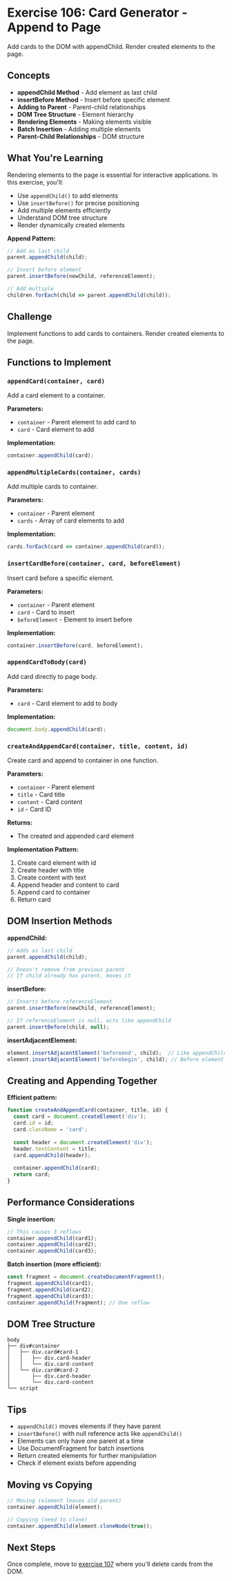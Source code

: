 # Exercise 106: Card Generator - Append to Page

Add cards to the DOM with appendChild. Render created elements to the page.

## Concepts

- **appendChild Method** - Add element as last child
- **insertBefore Method** - Insert before specific element
- **Adding to Parent** - Parent-child relationships
- **DOM Tree Structure** - Element hierarchy
- **Rendering Elements** - Making elements visible
- **Batch Insertion** - Adding multiple elements
- **Parent-Child Relationships** - DOM structure

## What You're Learning

Rendering elements to the page is essential for interactive applications. In this exercise, you'll:
- Use `appendChild()` to add elements
- Use `insertBefore()` for precise positioning
- Add multiple elements efficiently
- Understand DOM tree structure
- Render dynamically created elements

**Append Pattern:**
```javascript
// Add as last child
parent.appendChild(child);

// Insert before element
parent.insertBefore(newChild, referenceElement);

// Add multiple
children.forEach(child => parent.appendChild(child));
```

## Challenge

Implement functions to add cards to containers. Render created elements to the page.

## Functions to Implement

### `appendCard(container, card)`
Add a card element to a container.

**Parameters:**
- `container` - Parent element to add card to
- `card` - Card element to add

**Implementation:**
```javascript
container.appendChild(card);
```

### `appendMultipleCards(container, cards)`
Add multiple cards to container.

**Parameters:**
- `container` - Parent element
- `cards` - Array of card elements to add

**Implementation:**
```javascript
cards.forEach(card => container.appendChild(card));
```

### `insertCardBefore(container, card, beforeElement)`
Insert card before a specific element.

**Parameters:**
- `container` - Parent element
- `card` - Card to insert
- `beforeElement` - Element to insert before

**Implementation:**
```javascript
container.insertBefore(card, beforeElement);
```

### `appendCardToBody(card)`
Add card directly to page body.

**Parameters:**
- `card` - Card element to add to body

**Implementation:**
```javascript
document.body.appendChild(card);
```

### `createAndAppendCard(container, title, content, id)`
Create card and append to container in one function.

**Parameters:**
- `container` - Parent element
- `title` - Card title
- `content` - Card content
- `id` - Card ID

**Returns:**
- The created and appended card element

**Implementation Pattern:**
1. Create card element with id
2. Create header with title
3. Create content with text
4. Append header and content to card
5. Append card to container
6. Return card

## DOM Insertion Methods

**appendChild:**
```javascript
// Adds as last child
parent.appendChild(child);

// Doesn't remove from previous parent
// If child already has parent, moves it
```

**insertBefore:**
```javascript
// Inserts before referenceElement
parent.insertBefore(newChild, referenceElement);

// If referenceElement is null, acts like appendChild
parent.insertBefore(child, null);
```

**insertAdjacentElement:**
```javascript
element.insertAdjacentElement('beforeend', child);  // Like appendChild
element.insertAdjacentElement('beforebegin', child); // Before element
```

## Creating and Appending Together

**Efficient pattern:**
```javascript
function createAndAppendCard(container, title, id) {
  const card = document.createElement('div');
  card.id = id;
  card.className = 'card';
  
  const header = document.createElement('div');
  header.textContent = title;
  card.appendChild(header);
  
  container.appendChild(card);
  return card;
}
```

## Performance Considerations

**Single insertion:**
```javascript
// This causes 3 reflows
container.appendChild(card1);
container.appendChild(card2);
container.appendChild(card3);
```

**Batch insertion (more efficient):**
```javascript
const fragment = document.createDocumentFragment();
fragment.appendChild(card1);
fragment.appendChild(card2);
fragment.appendChild(card3);
container.appendChild(fragment); // One reflow
```

## DOM Tree Structure

```
body
├── div#container
│   ├── div.card#card-1
│   │   ├── div.card-header
│   │   └── div.card-content
│   └── div.card#card-2
│       ├── div.card-header
│       └── div.card-content
└── script
```

## Tips

- `appendChild()` moves elements if they have parent
- `insertBefore()` with null reference acts like `appendChild()`
- Elements can only have one parent at a time
- Use DocumentFragment for batch insertions
- Return created elements for further manipulation
- Check if element exists before appending

## Moving vs Copying

```javascript
// Moving (element leaves old parent)
container.appendChild(element);

// Copying (need to clone)
container.appendChild(element.cloneNode(true));
```

## Next Steps

Once complete, move to [exercise 107](../107-card-remove) where you'll delete cards from the DOM.

